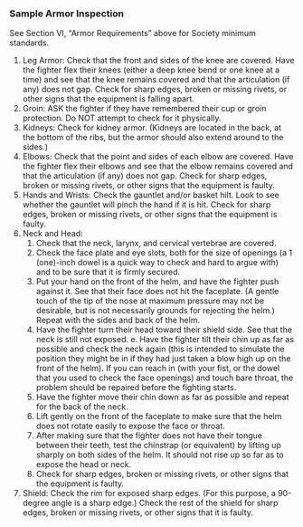 ### Sample Armor Inspection
See Section VI, “Armor Requirements” above for Society minimum standards.

1.  Leg Armor: Check that the front and sides of the knee are covered. Have the fighter flex their knees (either a deep knee bend or one knee at a time) and see that the knee remains covered and that the articulation (if any) does not gap. Check for sharp edges, broken or missing rivets, or other signs that the equipment is falling apart.
2.  Groin: ASK the fighter if they have remembered their cup or groin protection. Do NOT attempt to check for it physically.
3.  Kidneys: Check for kidney armor. (Kidneys are located in the back, at the bottom of the ribs, but the armor should also extend around to the sides.)
4.  Elbows: Check that the point and sides of each elbow are covered. Have the fighter flex their elbows and see that the elbow remains covered and that the articulation (if any) does not gap. Check for sharp edges, broken or missing rivets, or other signs that the equipment is faulty.
5.  Hands and Wrists: Check the gauntlet and/or basket hilt. Look to see whether the gauntlet will pinch the hand if it is hit. Check for sharp edges, broken or missing rivets, or other signs that the equipment is faulty.
6.  Neck and Head:
    1.  Check that the neck, larynx, and cervical vertebrae are covered.
    2.  Check the face plate and eye slots, both for the size of openings (a 1 (one)-inch dowel is a quick way to check and hard to argue with) and to be sure that it is firmly secured.
    3.  Put your hand on the front of the helm, and have the fighter push against it. See that their face does not hit the faceplate. (A gentle touch of the tip of the nose at maximum pressure may not be desirable, but is not necessarily grounds for rejecting the helm.) Repeat with the sides and back of the helm.
    4.  Have the fighter turn their head toward their shield side. See that the neck is still not exposed.
e.  Have the fighter tilt their chin up as far as possible and check the neck again (this is intended to simulate the position they might be in if they had just taken a blow high up on the front of the helm). If you can reach in (with your fist, or the dowel that you used to check the face openings) and touch bare throat, the problem should be repaired before the fighting starts.
    5.  Have the fighter move their chin down as far as possible and repeat for the back of the neck.
    6.  Lift gently on the front of the faceplate to make sure that the helm does not rotate easily to expose the face or throat.
    7.  After making sure that the fighter does not have their tongue between their teeth, test the chinstrap (or equivalent) by lifting up sharply on both sides of the helm. It should not rise up so far as to expose the head or neck.
    8.  Check for sharp edges, broken or missing rivets, or other signs that the equipment is faulty.
7.  Shield: Check the rim for exposed sharp edges. (For this purpose, a 90-degree angle is a sharp edge.) Check the rest of the shield for sharp edges, broken or missing rivets, or other signs that it is faulty.

